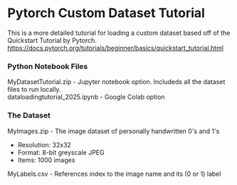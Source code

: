 # Pytorch Custom Dataset Tutorial
This is a more detailed tutorial for loading a custom dataset based off of the Quickstart Tutorial by Pytorch.
https://docs.pytorch.org/tutorials/beginner/basics/quickstart_tutorial.html

### Python Notebook Files
MyDatasetTutorial.zip - Jupyter notebook option. Includeds all the dataset files to run locally.<br>
dataloadingtutorial_2025.ipynb - Google Colab option

### The Dataset
MyImages.zip - The image dataset of personally handwritten 0's and 1's<br>
- Resolution: 32x32<br>
- Format: 8-bit greyscale JPEG<br>
- Items: 1000 images<br>

MyLabels.csv - References index to the image name and its (0 or 1) label
